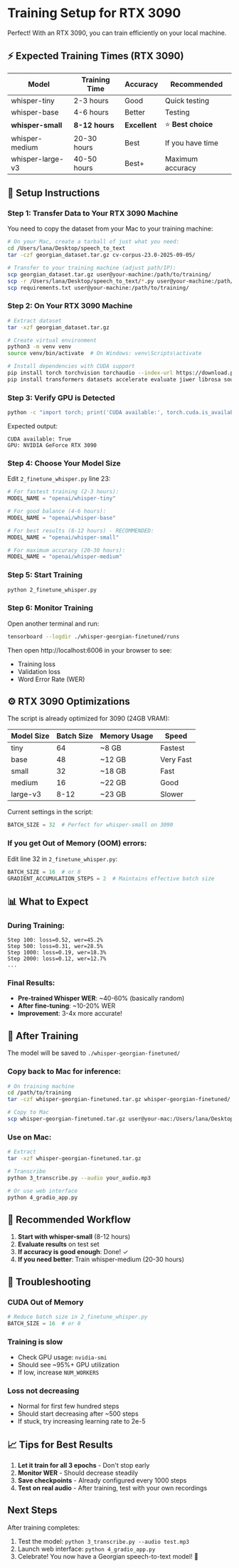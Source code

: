 # Training Setup for RTX 3090

Perfect! With an RTX 3090, you can train efficiently on your local machine.

## ⚡ Expected Training Times (RTX 3090)

| Model | Training Time | Accuracy | Recommended |
|-------|---------------|----------|-------------|
| whisper-tiny | 2-3 hours | Good | Quick testing |
| whisper-base | 4-6 hours | Better | Testing |
| **whisper-small** | **8-12 hours** | **Excellent** | ⭐ **Best choice** |
| whisper-medium | 20-30 hours | Best | If you have time |
| whisper-large-v3 | 40-50 hours | Best+ | Maximum accuracy |

## 🚀 Setup Instructions

### Step 1: Transfer Data to Your RTX 3090 Machine

You need to copy the dataset from your Mac to your training machine:

```bash
# On your Mac, create a tarball of just what you need:
cd /Users/lana/Desktop/speech_to_text
tar -czf georgian_dataset.tar.gz cv-corpus-23.0-2025-09-05/

# Transfer to your training machine (adjust path/IP):
scp georgian_dataset.tar.gz user@your-machine:/path/to/training/
scp -r /Users/lana/Desktop/speech_to_text/*.py user@your-machine:/path/to/training/
scp requirements.txt user@your-machine:/path/to/training/
```

### Step 2: On Your RTX 3090 Machine

```bash
# Extract dataset
tar -xzf georgian_dataset.tar.gz

# Create virtual environment
python3 -m venv venv
source venv/bin/activate  # On Windows: venv\Scripts\activate

# Install dependencies with CUDA support
pip install torch torchvision torchaudio --index-url https://download.pytorch.org/whl/cu118
pip install transformers datasets accelerate evaluate jiwer librosa soundfile gradio pandas numpy
```

### Step 3: Verify GPU is Detected

```bash
python -c "import torch; print('CUDA available:', torch.cuda.is_available()); print('GPU:', torch.cuda.get_device_name(0) if torch.cuda.is_available() else 'None')"
```

Expected output:
```
CUDA available: True
GPU: NVIDIA GeForce RTX 3090
```

### Step 4: Choose Your Model Size

Edit `2_finetune_whisper.py` line 23:

```python
# For fastest training (2-3 hours):
MODEL_NAME = "openai/whisper-tiny"

# For good balance (4-6 hours):
MODEL_NAME = "openai/whisper-base"

# For best results (8-12 hours) - RECOMMENDED:
MODEL_NAME = "openai/whisper-small"

# For maximum accuracy (20-30 hours):
MODEL_NAME = "openai/whisper-medium"
```

### Step 5: Start Training

```bash
python 2_finetune_whisper.py
```

### Step 6: Monitor Training

Open another terminal and run:
```bash
tensorboard --logdir ./whisper-georgian-finetuned/runs
```

Then open http://localhost:6006 in your browser to see:
- Training loss
- Validation loss
- Word Error Rate (WER)

## ⚙️ RTX 3090 Optimizations

The script is already optimized for 3090 (24GB VRAM):

| Model Size | Batch Size | Memory Usage | Speed |
|------------|------------|--------------|-------|
| tiny       | 64         | ~8 GB        | Fastest |
| base       | 48         | ~12 GB       | Very Fast |
| small      | 32         | ~18 GB       | Fast |
| medium     | 16         | ~22 GB       | Good |
| large-v3   | 8-12       | ~23 GB       | Slower |

Current settings in the script:
```python
BATCH_SIZE = 32  # Perfect for whisper-small on 3090
```

### If you get Out of Memory (OOM) errors:

Edit line 32 in `2_finetune_whisper.py`:
```python
BATCH_SIZE = 16  # or 8
GRADIENT_ACCUMULATION_STEPS = 2  # Maintains effective batch size
```

## 📊 What to Expect

### During Training:
```
Step 100: loss=0.52, wer=45.2%
Step 500: loss=0.31, wer=28.5%
Step 1000: loss=0.19, wer=18.3%
Step 2000: loss=0.12, wer=12.7%
...
```

### Final Results:
- **Pre-trained Whisper WER**: ~40-60% (basically random)
- **After fine-tuning**: ~10-20% WER
- **Improvement**: 3-4x more accurate!

## 💾 After Training

The model will be saved to `./whisper-georgian-finetuned/`

### Copy back to Mac for inference:

```bash
# On training machine
cd /path/to/training
tar -czf whisper-georgian-finetuned.tar.gz whisper-georgian-finetuned/

# Copy to Mac
scp whisper-georgian-finetuned.tar.gz user@your-mac:/Users/lana/Desktop/speech_to_text/
```

### Use on Mac:

```bash
# Extract
tar -xzf whisper-georgian-finetuned.tar.gz

# Transcribe
python 3_transcribe.py --audio your_audio.mp3

# Or use web interface
python 4_gradio_app.py
```

## 🎯 Recommended Workflow

1. **Start with whisper-small** (8-12 hours)
2. **Evaluate results** on test set
3. **If accuracy is good enough**: Done! ✓
4. **If you need better**: Train whisper-medium (20-30 hours)

## 🔧 Troubleshooting

### CUDA Out of Memory
```python
# Reduce batch size in 2_finetune_whisper.py
BATCH_SIZE = 16  # or 8
```

### Training is slow
- Check GPU usage: `nvidia-smi`
- Should see ~95%+ GPU utilization
- If low, increase `NUM_WORKERS`

### Loss not decreasing
- Normal for first few hundred steps
- Should start decreasing after ~500 steps
- If stuck, try increasing learning rate to 2e-5

## 📈 Tips for Best Results

1. **Let it train for all 3 epochs** - Don't stop early
2. **Monitor WER** - Should decrease steadily
3. **Save checkpoints** - Already configured every 1000 steps
4. **Test on real audio** - After training, test with your own recordings

## Next Steps

After training completes:
1. Test the model: `python 3_transcribe.py --audio test.mp3`
2. Launch web interface: `python 4_gradio_app.py`
3. Celebrate! You now have a Georgian speech-to-text model! 🎉
